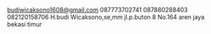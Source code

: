 budiwicaksono1608@gmail.com
087773702741
087880288403
082120158706
H.budi Wicaksono,se,mm
jl.p.buton 8 No.164
aren jaya
bekasi timur

